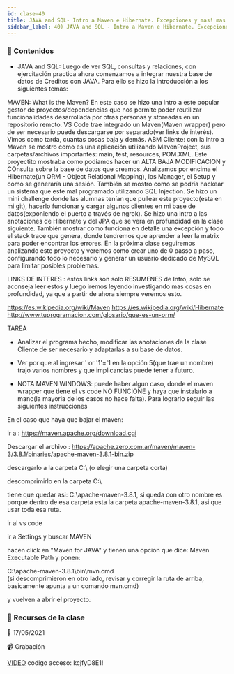 ```yaml
---
id: clase-40
title: JAVA and SQL- Intro a Maven e Hibernate. Excepciones y mas! mas! mas!
sidebar_label: 40) JAVA and SQL - Intro a Maven e Hibernate. Excepciones y mas! mas! mas!
---
```




### 📝 Contenidos

- JAVA and SQL: Luego de ver SQL, consultas y relaciones, con ejercitación practica ahora comenzamos a integrar nuestra base de datos de Creditos con JAVA. Para ello se hizo la introducción a los siguientes temas:

MAVEN: What is the Maven? En este caso se hizo una intro a este popular gestor de proyectos/dependencias que nos permite poder reutilizar funcionalidades desarrollada por otras personas y storeadas en un repositorio remoto. VS Code trae integrado un Maven(Maven wrapper) pero de ser necesario puede descargarse por separado(ver links de interés). Vimos como tarda, cuantas cosas baja y demás.
ABM Cliente: con la intro a Maven se mostro como es una aplicación utilizando MavenProject, sus carpetas/archivos importantes: main, test, resources, POM.XML. Este proyectito mostraba como podíamos hacer un ALTA BAJA MODIFICACION y COnsulta sobre la base de datos que creamos. Analizamos por encima el Hibernate(un ORM - Object Relational Mapping), los Manager, el Setup y como se generaría una sesión. También se mostro como se podría hackear un sistema que este mal programado utilizando SQL Injection.
Se hizo un mini challenge donde las alumnas tenían que pullear este proyecto(esta en mi git), hacerlo funcionar y cargar algunos clientes en mi base de datos(exponiendo el puerto a través de ngrok). Se hizo una intro a las anotaciones de Hibernate y del JPA que se vera en profundidad en la clase siguiente. También mostrar como funciona en detalle una excepción y todo el stack trace que genera, donde tendremos que aprender a leer la matrix para poder encontrar los errores.
En la próxima clase seguiremos analizando este proyecto y veremos como crear uno de 0 passo a paso, configurando todo lo necesario y generar un usuario dedicado de MySQL para limitar posibles problemas.

LINKS DE INTERES : estos links son solo RESUMENES de Intro, solo se aconseja leer estos y luego iremos leyendo investigando mas cosas en profundidad, ya que a partir de ahora siempre veremos esto.

https://es.wikipedia.org/wiki/Maven
https://es.wikipedia.org/wiki/Hibernate
http://www.tuprogramacion.com/glosario/que-es-un-orm/

TAREA
- Analizar el programa hecho, modificar las anotaciones de la clase Cliente de ser necesario y adaptarlas a su base de datos.
- Ver por que al ingresar ' or '1'='1 en la opción 5(que trae un nombre) trajo varios nombres y que implicancias puede tener a futuro.

- NOTA MAVEN WINDOWS: puede haber algun caso, donde el maven wrapper que tiene el vs code NO FUNCIONE y haya que instalarlo a mano(la mayoria de los casos no hace falta). Para lograrlo seguir las siguientes instrucciones

En el caso que haya que bajar el maven:

ir a : https://maven.apache.org/download.cgi

Descargar el archivo : https://apache.zero.com.ar/maven/maven-3/3.8.1/binaries/apache-maven-3.8.1-bin.zip

descargarlo a la carpeta C:\ (o elegir una carpeta corta)

descomprimirlo en la carpeta C:\

tiene que quedar asi: C:\apache-maven-3.8.1, si queda con otro nombre es porque dentro de esa carpeta esta la carpeta apache-maven-3.8.1, asi que usar toda esa ruta.

ir al vs code

ir a Settings
y buscar MAVEN 

hacen click en "Maven for JAVA" y tienen una opcion que dice: Maven Executable Path y ponen:

C:\apache-maven-3.8.1\bin\mvn.cmd  
(si descomprimieron en otro lado, revisar y corregir la ruta de arriba, basicamente apunta a un comando mvn.cmd)

y vuelven a abrir el proyecto.


### 🚀 Recursos de la clase

📆 17/05/2021

📹 Grabación

[VIDEO](https://us02web.zoom.us/rec/share/51XEjyvt22WxeAAV-dlIJD5rBWyLa4ipkSPx6AZZ77gDNDGTwYXwg9oBEjESbdeI.JzuKunbF4xPsqhoE)
codigo acceso: kcjfyD8E1!
